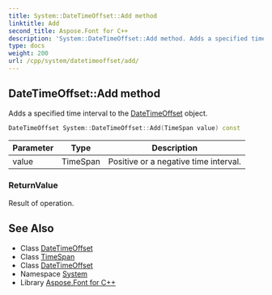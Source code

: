 ```yaml
---
title: System::DateTimeOffset::Add method
linktitle: Add
second_title: Aspose.Font for C++
description: 'System::DateTimeOffset::Add method. Adds a specified time interval to the DateTimeOffset object in C++.'
type: docs
weight: 200
url: /cpp/system/datetimeoffset/add/
---
```

## DateTimeOffset::Add method


Adds a specified time interval to the [DateTimeOffset](../) object.

```cpp
DateTimeOffset System::DateTimeOffset::Add(TimeSpan value) const
```


| Parameter | Type | Description |
| --- | --- | --- |
| value | TimeSpan | Positive or a negative time interval. |

### ReturnValue

Result of operation.

## See Also

* Class [DateTimeOffset](../)
* Class [TimeSpan](../../timespan/)
* Class [DateTimeOffset](../)
* Namespace [System](../../)
* Library [Aspose.Font for C++](../../../)
